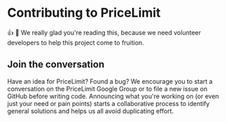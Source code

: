 # Contributing to PriceLimit

:+1: :tada: We really glad you're reading this, because we need volunteer developers to help this project come to fruition.


## Join the conversation

Have an idea for PriceLimit? Found a bug? We encourage you to start a conversation on the PriceLimit Google Group or to file a new issue on GitHub before writing code. Announcing what you're working on (or even just your need or pain points) starts a collaborative process to identify general solutions and helps us all avoid duplicating effort.


